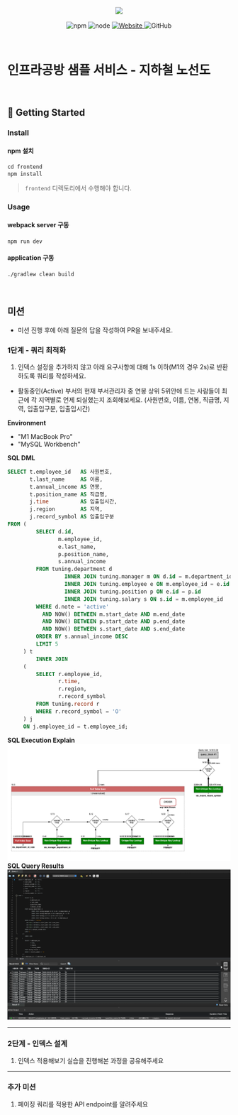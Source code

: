 <p align="center">
    <img width="200px;" src="https://raw.githubusercontent.com/woowacourse/atdd-subway-admin-frontend/master/images/main_logo.png"/>
</p>
<p align="center">
  <img alt="npm" src="https://img.shields.io/badge/npm-%3E%3D%205.5.0-blue">
  <img alt="node" src="https://img.shields.io/badge/node-%3E%3D%209.3.0-blue">
  <a href="https://edu.nextstep.camp/c/R89PYi5H" alt="nextstep atdd">
    <img alt="Website" src="https://img.shields.io/website?url=https%3A%2F%2Fedu.nextstep.camp%2Fc%2FR89PYi5H">
  </a>
  <img alt="GitHub" src="https://img.shields.io/github/license/next-step/atdd-subway-service">
</p>

<br>

# 인프라공방 샘플 서비스 - 지하철 노선도

<br>

## 🚀 Getting Started

### Install

#### npm 설치

```
cd frontend
npm install
```

> `frontend` 디렉토리에서 수행해야 합니다.

### Usage

#### webpack server 구동

```
npm run dev
```

#### application 구동

```
./gradlew clean build
```

<br>

## 미션

* 미션 진행 후에 아래 질문의 답을 작성하여 PR을 보내주세요.

### 1단계 - 쿼리 최적화

1. 인덱스 설정을 추가하지 않고 아래 요구사항에 대해 1s 이하(M1의 경우 2s)로 반환하도록 쿼리를 작성하세요.

- 활동중인(Active) 부서의 현재 부서관리자 중 연봉 상위 5위안에 드는 사람들이 최근에 각 지역별로 언제 퇴실했는지 조회해보세요. (사원번호, 이름, 연봉, 직급명, 지역,
  입출입구분, 입출입시간)

**Environment**

- "M1 MacBook Pro"
- "MySQL Workbench"

**SQL DML**

``` sql
SELECT t.employee_id   AS 사원번호,
       t.last_name     AS 이름,
       t.annual_income AS 연봉,
       t.position_name AS 직급명,
       j.time          AS 입출입시간,
       j.region        AS 지역,
       j.record_symbol AS 입출입구분
FROM (
         SELECT d.id,
                m.employee_id,
                e.last_name,
                p.position_name,
                s.annual_income
         FROM tuning.department d
                  INNER JOIN tuning.manager m ON d.id = m.department_id
                  INNER JOIN tuning.employee e ON m.employee_id = e.id
                  INNER JOIN tuning.position p ON e.id = p.id
                  INNER JOIN tuning.salary s ON s.id = m.employee_id
         WHERE d.note = 'active'
           AND NOW() BETWEEN m.start_date AND m.end_date
           AND NOW() BETWEEN p.start_date AND p.end_date
           AND NOW() BETWEEN s.start_date AND s.end_date
         ORDER BY s.annual_income DESC
         LIMIT 5
     ) t
         INNER JOIN
     (
         SELECT r.employee_id,
                r.time,
                r.region,
                r.record_symbol
         FROM tuning.record r
         WHERE r.record_symbol = 'O'
     ) j
     ON j.employee_id = t.employee_id;
```

**SQL Execution Explain**  
![ddd](./step1_explain_query.png)
**SQL Query Results**
![ddd](./step1_query_results.png)

---

### 2단계 - 인덱스 설계

1. 인덱스 적용해보기 실습을 진행해본 과정을 공유해주세요

---

### 추가 미션

1. 페이징 쿼리를 적용한 API endpoint를 알려주세요

